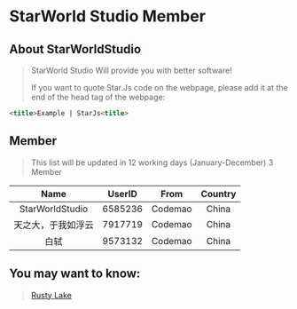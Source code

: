 # StarWorld Studio Member

## About StarWorldStudio

> StarWorld Studio Will provide you with better software!
> 
> If you want to quote Star.Js code on the webpage, please add it at the end of the head tag of the webpage:



```html
<title>Example | StarJs<title>
```


## Member

> This list will be updated in 12 working days (January-December)
> 3 Member


|Name|UserID|From|Country|
|:--:|:--:|:--:|:--:|
|StarWorldStudio|6585236|Codemao|China|
|天之大，于我如浮云|7917719|Codemao|China|
|白轼|9573132|Codemao|China|





## You may want to know:
> [Rusty Lake](http://www.rustylake.com/)

